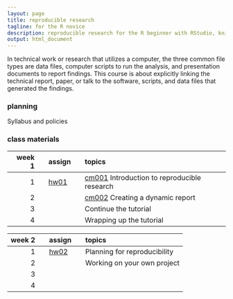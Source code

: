 ```yaml
---
layout: page
title: reproducible research
tagline: for the R novice
description: reproducible research for the R beginner with RStudio, knitr
output: html_document
---
```






In technical work or research that utilizes a computer, the three common file types are data files, computer scripts to run the analysis, and presentation documents to report findings. This course is about explicitly linking the technical report, paper, or talk to the software, scripts, and data files that generated the findings. 

### planning

Syllabus and policies 

### class materials


| week 1|   |assign         |   |topics                                                |
|------:|:--|:--------------|:--|:-----------------------------------------------------|
|      1|   |[hw01](linkto) |   |[cm001](linkto) Introduction to reproducible research |
|      2|   |               |   |[cm002](linkto)  Creating a dynamic report            |
|      3|   |               |   |Continue the tutorial                                 |
|      4|   |               |   |Wrapping up the tutorial                              |


| week 2|   |assign         |   |topics                       |
|------:|:--|:--------------|:--|:----------------------------|
|      1|   |[hw02](linkto) |   |Planning for reproducibility |
|      2|   |               |   |Working on your own project  |
|      3|   |               |   |                             |
|      4|   |               |   |                             |





<!--

### materials

Week 1

- [Topic] [Assignment] 
- [Topic] [Assignment] 
- [Topic] [Assignment] 



Week 3 

- Topic [assignments] [tutorials] [slides] [notes] [links] 
- Topic [assignments] [tutorials] [slides] [notes] [links] 
- Topic [assignments] [tutorials] [slides] [notes] [links] 

Week 4 

- Topic [assignments] [tutorials] [slides] [notes] [links] 
- Topic [assignments] [tutorials] [slides] [notes] [links] 
- Topic [assignments] [tutorials] [slides] [notes] [links]  

Week 5 

- Topic [assignments] [tutorials] [slides] [notes] [links] 
- Topic [assignments] [tutorials] [slides] [notes] [links] 
- Topic [assignments] [tutorials] [slides] [notes] [links]   

Week 6 

- Topic [assignments] [tutorials] [slides] [notes] [links] 
- Topic [assignments] [tutorials] [slides] [notes] [links] 
- Topic [assignments] [tutorials] [slides] [notes] [links]   

Week 7 

- Topic [assignments] [tutorials] [slides] [notes] [links] 
- Topic [assignments] [tutorials] [slides] [notes] [links] 
- Topic [assignments] [tutorials] [slides] [notes] [links]  

Week 8 

- Topic [assignments] [tutorials] [slides] [notes] [links] 
- Topic [assignments] [tutorials] [slides] [notes] [links] 
- Topic [assignments] [tutorials] [slides] [notes] [links]  

Week 9 

- Topic [assignments] [tutorials] [slides] [notes] [links] 
- Topic [assignments] [tutorials] [slides] [notes] [links] 
- Topic [assignments] [tutorials] [slides] [notes] [links]  

Week 10 

- Topic [assignments] [tutorials] [slides] [notes] [links] 
- Topic [assignments] [tutorials] [slides] [notes] [links] 
- Topic [assignments] [tutorials] [slides] [notes] [links]  
-->







